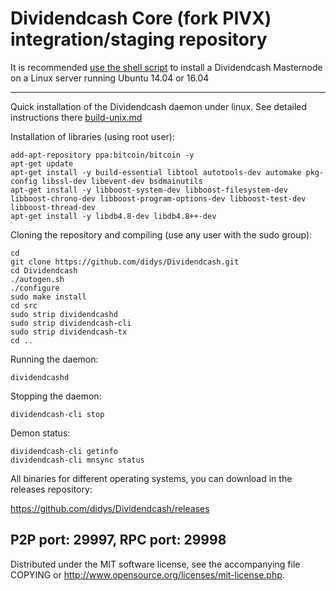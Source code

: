 Dividendcash Core (fork PIVX) integration/staging repository
======================================


It is recommended [use the shell script](https://github.com/didys/lpcinstall) to install a Dividendcash Masternode on a Linux server running Ubuntu 14.04 or 16.04

***

Quick installation of the Dividendcash daemon under linux. See detailed instructions there [build-unix.md](build-unix.md)

Installation of libraries (using root user):

    add-apt-repository ppa:bitcoin/bitcoin -y
    apt-get update
    apt-get install -y build-essential libtool autotools-dev automake pkg-config libssl-dev libevent-dev bsdmainutils
    apt-get install -y libboost-system-dev libboost-filesystem-dev libboost-chrono-dev libboost-program-options-dev libboost-test-dev libboost-thread-dev
    apt-get install -y libdb4.8-dev libdb4.8++-dev

Cloning the repository and compiling (use any user with the sudo group):

    cd
    git clone https://github.com/didys/Dividendcash.git
    cd Dividendcash
    ./autogen.sh
    ./configure
    sudo make install
    cd src
    sudo strip dividendcashd
    sudo strip dividendcash-cli
    sudo strip dividendcash-tx
    cd ..

Running the daemon:

    dividendcashd 

Stopping the daemon:

    dividendcash-cli stop

Demon status:

    dividendcash-cli getinfo
    dividendcash-cli mnsync status

All binaries for different operating systems, you can download in the releases repository:

https://github.com/didys/Dividendcash/releases

P2P port: 29997, RPC port: 29998
-
Distributed under the MIT software license, see the accompanying file COPYING or http://www.opensource.org/licenses/mit-license.php.
